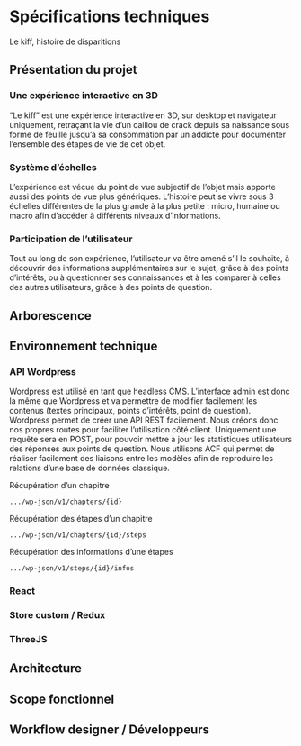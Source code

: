 # Spécifications techniques
Le kiff, histoire de disparitions

## Présentation du projet

### Une expérience interactive en 3D
“Le kiff” est une expérience interactive en 3D, sur desktop et navigateur uniquement, retraçant la vie d’un caillou de crack depuis sa naissance sous forme de feuille jusqu’à sa consommation par un addicte pour documenter l’ensemble des étapes de vie de cet objet.

### Système d’échelles
L’expérience est vécue du point de vue subjectif de l’objet mais apporte aussi des points de vue plus génériques. L’histoire peut se vivre sous 3 échelles différentes de la plus grande à la plus petite : micro, humaine ou macro afin d’accéder à différents niveaux d’informations. 

### Participation de l’utilisateur
Tout au long de son expérience, l’utilisateur va être amené s’il le souhaite, à découvrir des informations supplémentaires sur le sujet, grâce à des points d’intérêts, ou à questionner ses connaissances et à les comparer à celles des autres utilisateurs, grâce à des points de question. 

## Arborescence

## Environnement technique

### API Wordpress
Wordpress est utilisé en tant que headless CMS. L’interface admin est donc la même que Wordpress et va permettre de modifier facilement les contenus (textes principaux, points d’intérêts, point de question). Wordpress permet de créer une API REST facilement. Nous créons donc nos propres routes pour faciliter l’utilisation côté client. 
Uniquement une requête sera en POST, pour pouvoir mettre à jour les statistiques utilisateurs des réponses aux points de question. 
Nous utilisons ACF qui permet de réaliser facilement des liaisons entre les modèles afin de reproduire les relations d’une base de données classique.

Récupération d’un chapitre
```
.../wp-json/v1/chapters/{id}
```

Récupération des étapes d’un chapitre
```
.../wp-json/v1/chapters/{id}/steps
```

Récupération des informations d’une étapes
```
.../wp-json/v1/steps/{id}/infos
```

### React
    
### Store custom / Redux

### ThreeJS

## Architecture 

## Scope fonctionnel

## Workflow designer / Développeurs
